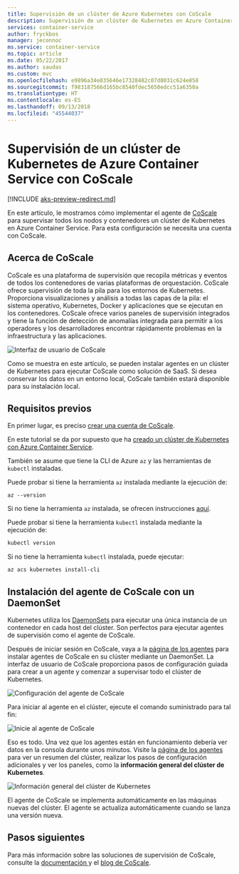 ```yaml
---
title: Supervisión de un clúster de Azure Kubernetes con CoScale
description: Supervisión de un clúster de Kubernetes en Azure Container Service mediante CoScale
services: container-service
author: fryckbos
manager: jeconnoc
ms.service: container-service
ms.topic: article
ms.date: 05/22/2017
ms.author: saudas
ms.custom: mvc
ms.openlocfilehash: e9896a34e835646e17328482c07d8031c624e858
ms.sourcegitcommit: f983187566d165bc8540fdec5650edcc51a6350a
ms.translationtype: HT
ms.contentlocale: es-ES
ms.lasthandoff: 09/13/2018
ms.locfileid: "45544037"
---
```

# <a name="monitor-an-azure-container-service-kubernetes-cluster-with-coscale"></a>Supervisión de un clúster de Kubernetes de Azure Container Service con CoScale

[!INCLUDE [aks-preview-redirect.md](../../../includes/aks-preview-redirect.md)]

En este artículo, le mostramos cómo implementar el agente de [CoScale](https://www.coscale.com/) para supervisar todos los nodos y contenedores un clúster de Kubernetes en Azure Container Service. Para esta configuración se necesita una cuenta con CoScale. 


## <a name="about-coscale"></a>Acerca de CoScale 

CoScale es una plataforma de supervisión que recopila métricas y eventos de todos los contenedores de varias plataformas de orquestación. CoScale ofrece supervisión de toda la pila para los entornos de Kubernetes. Proporciona visualizaciones y análisis a todas las capas de la pila: el sistema operativo, Kubernetes, Docker y aplicaciones que se ejecutan en los contenedores. CoScale ofrece varios paneles de supervisión integrados y tiene la función de detección de anomalías integrada para permitir a los operadores y los desarrolladores encontrar rápidamente problemas en la infraestructura y las aplicaciones.

![Interfaz de usuario de CoScale](./media/container-service-kubernetes-coscale/coscale.png)

Como se muestra en este artículo, se pueden instalar agentes en un clúster de Kubernetes para ejecutar CoScale como solución de SaaS. Si desea conservar los datos en un entorno local, CoScale también estará disponible para su instalación local.


## <a name="prerequisites"></a>Requisitos previos

En primer lugar, es preciso [crear una cuenta de CoScale](https://www.coscale.com/free-trial).

En este tutorial se da por supuesto que ha [creado un clúster de Kubernetes con Azure Container Service](container-service-kubernetes-walkthrough.md).

También se asume que tiene la CLI de Azure `az` y las herramientas de `kubectl` instaladas.

Puede probar si tiene la herramienta `az` instalada mediante la ejecución de:

```azurecli
az --version
```

Si no tiene la herramienta `az` instalada, se ofrecen instrucciones [aquí](/cli/azure/install-azure-cli).

Puede probar si tiene la herramienta `kubectl` instalada mediante la ejecución de:

```bash
kubectl version
```

Si no tiene la herramienta `kubectl` instalada, puede ejecutar:

```azurecli
az acs kubernetes install-cli
```

## <a name="installing-the-coscale-agent-with-a-daemonset"></a>Instalación del agente de CoScale con un DaemonSet
Kubernetes utiliza los [DaemonSets](https://kubernetes.io/docs/concepts/workloads/controllers/daemonset/) para ejecutar una única instancia de un contenedor en cada host del clúster.
Son perfectos para ejecutar agentes de supervisión como el agente de CoScale.

Después de iniciar sesión en CoScale, vaya a la [página de los agentes](https://app.coscale.com/) para instalar agentes de CoScale en su clúster mediante un DaemonSet. La interfaz de usuario de CoScale proporciona pasos de configuración guiada para crear a un agente y comenzar a supervisar todo el clúster de Kubernetes.

![Configuración del agente de CoScale](./media/container-service-kubernetes-coscale/installation.png)

Para iniciar al agente en el clúster, ejecute el comando suministrado para tal fin:

![Inicie al agente de CoScale](./media/container-service-kubernetes-coscale/agent_script.png)

Eso es todo. Una vez que los agentes están en funcionamiento debería ver datos en la consola durante unos minutos. Visite la [página de los agentes](https://app.coscale.com/) para ver un resumen del clúster, realizar los pasos de configuración adicionales y ver los paneles, como la **información general del clúster de Kubernetes**.

![Información general del clúster de Kubernetes](./media/container-service-kubernetes-coscale/dashboard_clusteroverview.png)

El agente de CoScale se implementa automáticamente en las máquinas nuevas del clúster. El agente se actualiza automáticamente cuando se lanza una versión nueva.


## <a name="next-steps"></a>Pasos siguientes

Para más información sobre las soluciones de supervisión de CoScale, consulte la [documentación ](http://docs.coscale.com/) y el [blog de CoScale](https://www.coscale.com/blog). 

